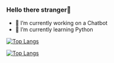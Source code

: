### Hello there stranger👋
- 🔭 I’m currently working on a Chatbot
- 🌱 I’m currently learning Python

[![Top Langs](https://github-readme-stats.vercel.app/api/top-langs/?username=Rosidvas&layout=donut)](https://github.com/Rosidvas)

[![Top Langs](https://github-readme-stats.vercel.app/api/top-langs/?username=Vinappenzeller&layout=donut)](https://github.com/Vinappenzeller)
<!--
**Rosidvas/Rosidvas** is a ✨ _special_ ✨ repository because its `README.md` (this file) appears on your GitHub profile.


Here are some ideas to get you started:

- 🔭 I’m currently working on ...
- 🌱 I’m currently learning ...
- 👯 I’m looking to collaborate on ...
- 🤔 I’m looking for help with ...
- 💬 Ask me about ...
- 📫 How to reach me: ...
- 😄 Pronouns: ...
- ⚡ Fun fact: ...
-->
